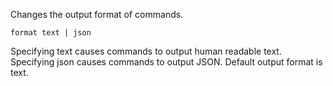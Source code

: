 
Changes the output format of commands.

    format text | json

Specifying text causes commands to output human readable text.  Specifying json causes commands to output JSON.  Default output format is text.


